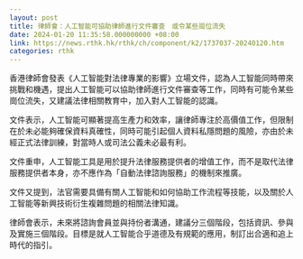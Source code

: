 ```yaml
---
layout: post
title: 律師會：人工智能可協助律師進行文件審查　或令某些崗位流失
date: 2024-01-20 11:35:58.000000000 +08:00
link: https://news.rthk.hk/rthk/ch/component/k2/1737037-20240120.htm
categories: rthk
---
```


香港律師會發表《人工智能對法律專業的影響》立場文件，認為人工智能同時帶來挑戰和機遇，提出人工智能可以協助律師進行文件審查等工作，同時有可能令某些崗位流失，又建議法律相關教育中，加入對人工智能的認識。

文件表示，人工智能可顯著提高生產力和效率，讓律師專注於高價值工作，但限制在於未必能夠確保資料真確性，同時可能引起個人資料私隱問題的風險，亦由於未經正式法律訓練，對當時人或司法公義未必最有利。

文件重申，人工智能工具是用於提升法律服務提供者的增值工作，而不是取代法律服務提供者本身，亦不應作為「自動法律諮詢服務」的機制來推廣。

文件又提到，法官需要具備有關人工智能和如何協助工作流程等技能，以及關於人工智能等新興技術衍生複雜問題的相關法律知識。

律師會表示，未來將諮詢會員並與持份者溝通，建議分三個階段，包括資訊、參與及實施三個階段。目標是就人工智能合乎道德及有規範的應用，制訂出合適和追上時代的指引。
